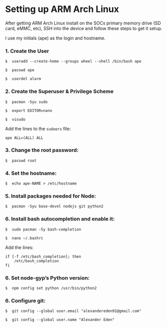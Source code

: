 # Setting up ARM Arch Linux

After getting ARM Arch Linux install on the SOCs primary memory drive (SD card, eMMC, etc), SSH into the device and follow these steps to get it setup.

I use my initials (ape) as the login and hostname.


### 1. Create the User

`$	useradd --create-home --groups wheel --shell /bin/bash ape`

`$	passwd ape`

`$	userdel alarm`


### 2. Create the Superuser & Privilege Scheme
`$	pacman -Syu sudo`

`$	export EDITOR=nano`

`$	visudo`


Add the lines to the `sudoers` file:

`ape ALL=(ALL) ALL`


### 3. Change the root password:
`$	passwd root`


### 4. Set the hostname:
`$	echo ape-NAME > /etc/hostname`


### 5. Install packages needed for Node:
`$	pacman -Syu base-devel nodejs git python2`


### 6. Install bash autocompletion and enable it:
`$	sudo pacman -Sy bash-completion`

`$	nano ~/.bashrc`


Add the lines:
```
if [-f /etc/bash_completion]; then
	/etc/bash_completion
fi
```

### 6. Set node-gyp’s Python version:
`$	npm config set python /usr/bin/python2`


### 6. Configure git:
`$	git config --global user.email "alexandereden91@gmail.com"`

`$	git config --global user.name "Alexander Eden"`
